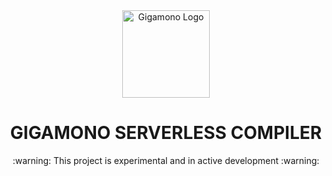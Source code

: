 <div align="center">
    <a href="#" target="_blank">
        <img src="https://raw.githubusercontent.com/gigamono/gigamono/main/media/logo.png" alt="Gigamono Logo" width="140" height="140"></img>
    </a>
</div>

<h1 align="center">GIGAMONO SERVERLESS COMPILER</h1>

<p align="center">
:warning:  This project is experimental and in active development  :warning:
</p>
